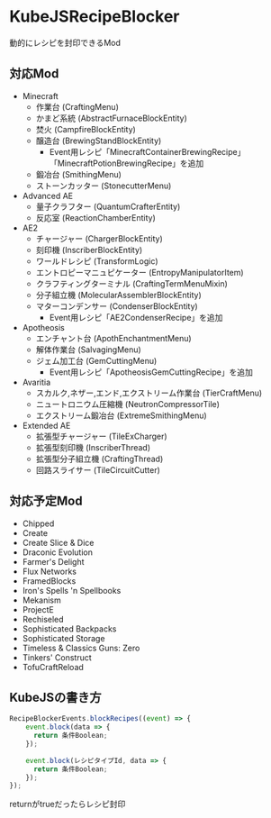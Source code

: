 # KubeJSRecipeBlocker
動的にレシピを封印できるMod

## 対応Mod
- Minecraft
    - 作業台 (CraftingMenu)
    - かまど系統 (AbstractFurnaceBlockEntity)
    - 焚火 (CampfireBlockEntity)
    - 醸造台 (BrewingStandBlockEntity)
        - Event用レシピ「MinecraftContainerBrewingRecipe」「MinecraftPotionBrewingRecipe」を追加
    - 鍛冶台 (SmithingMenu)
    - ストーンカッター (StonecutterMenu)
- Advanced AE
    - 量子クラフター (QuantumCrafterEntity)
    - 反応室 (ReactionChamberEntity)
- AE2
    - チャージャー (ChargerBlockEntity)
    - 刻印機 (InscriberBlockEntity)
    - ワールドレシピ (TransformLogic)
    - エントロピーマニュピケーター (EntropyManipulatorItem)
    - クラフティングターミナル (CraftingTermMenuMixin)
    - 分子組立機 (MolecularAssemblerBlockEntity)
    - マターコンデンサー (CondenserBlockEntity)
        - Event用レシピ「AE2CondenserRecipe」を追加
- Apotheosis
    - エンチャント台 (ApothEnchantmentMenu)
    - 解体作業台 (SalvagingMenu)
    - ジェム加工台 (GemCuttingMenu)
        - Event用レシピ「ApotheosisGemCuttingRecipe」を追加
- Avaritia
    - スカルク,ネザー,エンド,エクストリーム作業台 (TierCraftMenu)
    - ニュートロニウム圧縮機 (NeutronCompressorTile)
    - エクストリーム鍛冶台 (ExtremeSmithingMenu)
- Extended AE
    - 拡張型チャージャー (TileExCharger)
    - 拡張型刻印機 (InscriberThread)
    - 拡張型分子組立機 (CraftingThread)
    - 回路スライサー (TileCircuitCutter)

## 対応予定Mod
- Chipped
- Create
- Create Slice & Dice
- Draconic Evolution
- Farmer's Delight
- Flux Networks
- FramedBlocks
- Iron's Spells 'n Spellbooks
- Mekanism
- ProjectE
- Rechiseled
- Sophisticated Backpacks
- Sophisticated Storage
- Timeless & Classics Guns: Zero
- Tinkers' Construct
- TofuCraftReload

## KubeJSの書き方
```js
RecipeBlockerEvents.blockRecipes((event) => {
    event.block(data => {
      return 条件Boolean;
    });
    
    event.block(レシピタイプId, data => {
      return 条件Boolean;
    });
});
```
returnがtrueだったらレシピ封印